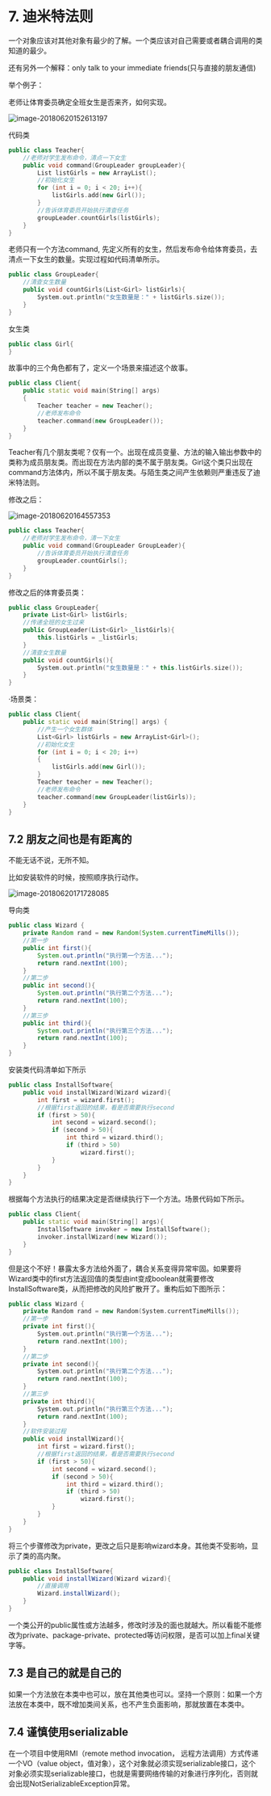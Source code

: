 # 7. 迪米特法则

一个对象应该对其他对象有最少的了解。一个类应该对自己需要或者耦合调用的类知道的最少。

还有另外一个解释：only talk to your immediate friends(只与直接的朋友通信)

举个例子：

老师让体育委员确定全班女生是否来齐，如何实现。

![image-20180620152613197](https://ws2.sinaimg.cn/large/006tKfTcgy1fshobunwifj31560ksn2s.jpg)

代码类

```cpp
public class Teacher{
    //老师对学生发布命令，清点一下女生
    public void command(GroupLeader groupLeader){
        List listGirls = new ArrayList();
        //初始化女生
        for (int i = 0; i < 20; i++){
            listGirls.add(new Girl());
        }
        //告诉体育委员开始执行清查任务
        groupLeader.countGirls(listGirls);
    }
}
```

老师只有一个方法command, 先定义所有的女生，然后发布命令给体育委员，去清点一下女生的数量。实现过程如代码清单所示。

```cpp
public class GroupLeader{
    //清查女生数量
    public void countGirls(List<Girl> listGirls){
        System.out.println("女生数量是：" + listGirls.size());
    }
}
```

女生类

```cpp
public class Girl{
}
```

故事中的三个角色都有了，定义一个场景来描述这个故事。

```cpp
public class Client{
    public static void main(String[] args)
    {
        Teacher teacher = new Teacher();
        //老师发布命令
        teacher.command(new GroupLeader());
    }
}
```

Teacher有几个朋友类呢？仅有一个。出现在成员变量、方法的输入输出参数中的类称为成员朋友类。而出现在方法内部的类不属于朋友类。Girl这个类只出现在command方法体内，所以不属于朋友类。与陌生类之间产生依赖则严重违反了迪米特法则。

修改之后：

![image-20180620164557353](https://ws2.sinaimg.cn/large/006tKfTcgy1fshqmubufzj30l20a30u0.jpg)

```cpp
public class Teacher{
    //老师对学生发布命令，清一下女生
    public void command(GroupLeader GroupLeader){
        //告诉体育委员开始执行清查任务
        groupLeader.countGirls();
    }
}
```

修改之后的体育委员类：

```cpp
public class GroupLeader{
    private List<Girl> listGirls;
    //传递全班的女生过来
    public GroupLeader(List<Girl> _listGirls){
        this.listGirls = _listGirls;
    }
    //清查女生数量
    public void countGirls(){
        System.out.println("女生数量是：" + this.listGirls.size());
    }
}
```

·场景类：

```cpp
public class Client{
    public static void main(String[] args) {
        //产生一个女生群体
        List<Girl> listGirls = new ArrayList<Girl>();
        //初始化女生
        for (int i = 0; i < 20; i++)
        {
            listGirls.add(new Girl());
        }
        Teacher teacher = new Teacher();
        //老师发布命令
        teacher.command(new GroupLeader(listGirls));
    }
}
```

## 7.2 朋友之间也是有距离的

不能无话不说，无所不知。

比如安装软件的时候，按照顺序执行动作。

![image-20180620171728085](https://ws1.sinaimg.cn/large/006tKfTcgy1fshrjk9tiaj30jw06bdgn.jpg)



导向类

```java
public class Wizard {
    private Random rand = new Random(System.currentTimeMills());
    //第一步
    public int first(){
        System.out.println("执行第一个方法...");
        return rand.nextInt(100);
    }
    //第二步
    public int second(){
        System.out.println("执行第二个方法...");
        return rand.nextInt(100);
    }
    //第三步
    public int third(){
        System.out.println("执行第三个方法...");
        return rand.nextInt(100);
    }
}
```

安装类代码清单如下所示

```cpp
public class InstallSoftware{
    public void installWizard(Wizard wizard){
        int first = wizard.first();
        //根据first返回的结果，看是否需要执行second
        if (first > 50){
            int second = wizard.second();
            if (second > 50){
                int third = wizard.third();
                if (third > 50)
                    wizard.first();
            }
        }
    }
}
```

根据每个方法执行的结果决定是否继续执行下一个方法。场景代码如下所示。

```cpp
public class Client{
    public static void main(String[] args){
        InstallSoftware invoker = new InstallSoftware();
        invoker.installWizard(new Wizard());
    }
}
```

但是这个不好！暴露太多方法给外面了，耦合关系变得异常牢固。如果要将Wizard类中的first方法返回值的类型由int变成boolean就需要修改InstallSoftware类，从而把修改的风险扩散开了。重构后如下图所示：

```cpp
public class Wizard {
    private Random rand = new Random(System.currentTimeMills());
    //第一步
    private int first(){
        System.out.println("执行第一个方法...");
        return rand.nextInt(100);
    }
    //第二步
    private int second(){
        System.out.println("执行第二个方法...");
        return rand.nextInt(100);
    }
    //第三步
    private int third(){
        System.out.println("执行第三个方法...");
        return rand.nextInt(100);
    }
    //软件安装过程
    public void installWizard(){
        int first = wizard.first();
        //根据first返回的结果，看是否需要执行second
        if (first > 50){
            int second = wizard.second();
            if (second > 50){
                int third = wizard.third();
                if (third > 50)
                    wizard.first();
            }
        }
    }
}
```

将三个步骤修改为private，更改之后只是影响wizard本身。其他类不受影响，显示了类的高内聚。

```java
public class InstallSoftware{
    public void installWizard(Wizard wizard){
        //直接调用
        Wizard.installWizard();
    }
}
```

一个类公开的public属性或方法越多，修改时涉及的面也就越大。所以看能不能修改为private、package-private、protected等访问权限，是否可以加上final关键字等。

## 7.3 是自己的就是自己的

如果一个方法放在本类中也可以，放在其他类也可以。坚持一个原则：如果一个方法放在本类中，既不增加类间关系，也不产生负面影响，那就放置在本类中。

## 7.4 谨慎使用serializable

在一个项目中使用RMI（remote method invocation， 远程方法调用）方式传递一个VO（value object，值对象），这个对象就必须实现serializable接口，这个对象必须实现serializable接口，也就是需要网络传输的对象进行序列化，否则就会出现NotSerializableException异常。



